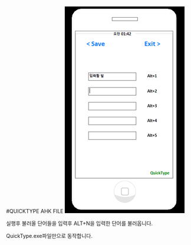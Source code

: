 #QUICKTYPE AHK FILE
![exec](./image/execute.png)

실행후 불러올 단어들을 입력후 ALT+N을 입력한 단어를 불러옵니다.

QuickType.exe파일만으로 동작합니다.
